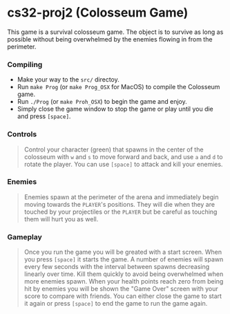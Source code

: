 # cs32-proj2 (Colosseum Game)

This game is a survival colosseum game. The object is to survive as long as possible without being overwhelmed by the enemies flowing in from the perimeter.

### Compiling
- Make your way to the `src/` directoy.
- Run `make Prog` (or `make Prog_OSX` for MacOS) to compile the Colosseum game.
- Run `./Prog` (or `make Proh_OSX`) to begin the game and enjoy.
- Simply close the game window to stop the game or play until you die and press `[space]`.

### Controls
> Control your character (green) that spawns in the center of the colosseum with `w` and `s` to move forward and back, and use `a` and `d` to rotate the player.
> You can use `[space]` to attack and kill your enemies.

### Enemies
> Enemies spawn at the perimeter of the arena and immediately begin moving towards the `PLAYER`'s positions. They will die when they are touched by your projectiles or the `PLAYER` but be careful as touching them will hurt you as well.

### Gameplay
> Once you run the game you will be greated with a start screen. When you press `[space]` it starts the game.
> A number of enemies will spawn every few seconds with the interval between spawns decreasing linearly over time. Kill them quickly to avoid being overwhelmed when more enemies spawn.
> When your health points reach zero from being hit by enemies you will be shown the "Game Over" screen with your score to compare with friends. You can either close the game to start it again or press `[space]` to end the game to run the game again.

